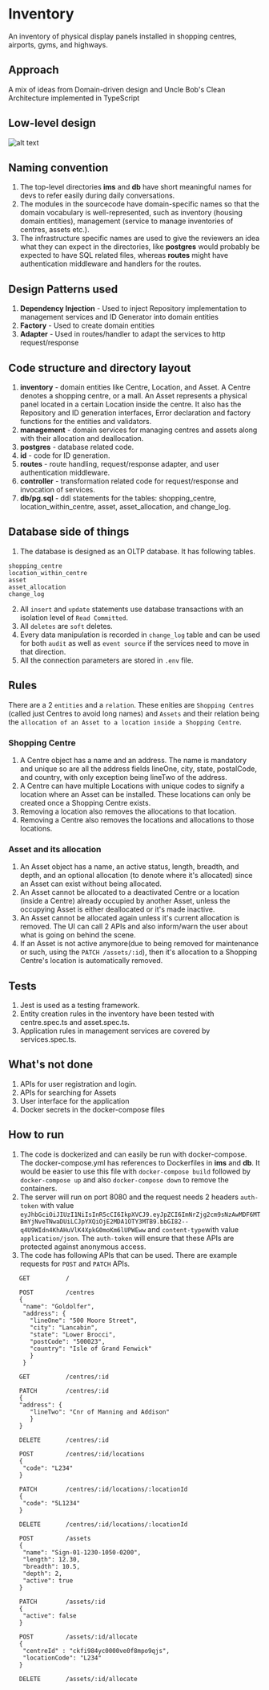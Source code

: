 # Inventory
An inventory of physical display panels installed in shopping centres, airports, gyms, and highways.

## Approach
A mix of ideas from Domain-driven design and Uncle Bob's Clean Architecture implemented in TypeScript

## Low-level design
![alt text](https://github.com/sovikc/oohMedia/blob/master/low_level_design.png)

## Naming convention
1. The top-level directories **ims** and **db** have short meaningful names for devs to refer easily during daily conversations.
2. The modules in the sourcecode have domain-specific names so that the domain vocabulary is well-represented, such as inventory (housing domain entities), management (service to manage inventories of centres, assets etc.).
3. The infrastructure specific names are used to give the reviewers an idea what they can expect in the directories, like **postgres** would probably be expected to have SQL related files, whereas **routes** might have authentication middleware and handlers for the routes.

## Design Patterns used
1. **Dependency Injection** - Used to inject Repository implementation to management services and ID Generator into domain entities
2. **Factory** - Used to create domain entities
3. **Adapter** - Used in routes/handler to adapt the services to http request/response

## Code structure and directory layout
1. **inventory** - domain entities like Centre, Location, and Asset. A Centre denotes a shopping centre, or a mall. An Asset represents a physical panel located in a certain Location inside the centre. It also has the Repository and ID generation interfaces, Error declaration and factory functions for the entities and validators. 
2. **management** - domain services for managing centres and assets along with their allocation and deallocation.
3. **postgres** - database related code.
4. **id** - code for ID generation.
5. **routes** - route handling, request/response adapter, and user authentication middleware.
6. **controller** - transformation related code for request/response and invocation of services. 
7. **db/pg.sql** - ddl statements for the tables: shopping_centre, location_within_centre, asset, asset_allocation, and change_log.

## Database side of things
1. The database is designed as an OLTP database. It has following tables.
```
shopping_centre
location_within_centre
asset
asset_allocation 
change_log
```
2. All `insert` and `update` statements use database transactions with an isolation level of `Read Committed`.
3. All `deletes` are `soft` deletes.
4. Every data manipulation is recorded in `change_log` table and can be used for both `audit` as well as `event source` if the services need to move in that direction. 
5. All the connection parameters are stored in `.env` file.

## Rules
There are a 2 `entities` and a `relation`. These enities are `Shopping Centres` (called just Centres to avoid long names) and `Assets` and their relation being the `allocation of an Asset to a location inside a Shopping Centre`.

### Shopping Centre
1. A Centre object has a name and an address. The name is mandatory and unique so are all the address fields lineOne, city, state, postalCode, and country, with only exception being lineTwo of the address.
2. A Centre can have multiple Locations with unique codes to signify a location where an Asset can be installed. These locations can only be created once a Shopping Centre exists.
3. Removing a location also removes the allocations to that location.
4. Removing a Centre also removes the locations and allocations to those locations.

### Asset and its allocation
1. An Asset object has a name, an active status, length, breadth, and depth, and an optional allocation (to denote where it's allocated) since an Asset can exist without being allocated. 
2. An Asset cannot be allocated to a deactivated Centre or a location (inside a Centre) already occupied by another Asset, unless the occupying Asset is either deallocated or it's made inactive.
3. An Asset cannot be allocated again unless it's current allocation is removed. The UI can call 2 APIs and also inform/warn the user about what is going on behind the scene. 
4. If an Asset is not active anymore(due to being removed for maintenance or such, using the `PATCH /assets/:id`), then it's allocation to a Shopping Centre's location is automatically removed. 

## Tests
1. Jest is used as a testing framework.
2. Entity creation rules in the inventory have been tested with centre.spec.ts and asset.spec.ts.
3. Application rules in management services are covered by services.spec.ts.

## What's not done
1. APIs for user registration and login.
2. APIs for searching for Assets
3. User interface for the application
4. Docker secrets in the docker-compose files

## How to run
1. The code is dockerized and can easily be run with docker-compose. The docker-compose.yml has references to Dockerfiles in **ims** and **db**. It would be easier to use this file with `docker-compose build` followed by `docker-compose up` and also `docker-compose down` to remove the containers. 
2. The server will run on port 8080 and the request needs 2 headers `auth-token` with value `eyJhbGciOiJIUzI1NiIsInR5cCI6IkpXVCJ9.eyJpZCI6ImNrZjg2cm9sNzAwMDF6MTBmYjNveTNwaDUiLCJpYXQiOjE2MDA1OTY3MTB9.bbGI82--q4U9WIdn4KhAHuVlK4XpkG0moKm6lUPWEww` and `content-type`with value `application/json`. The `auth-token` will ensure that these APIs are protected against anonymous access.
3. The code has following APIs that can be used. There are example requests for `POST` and `PATCH` APIs.
```
   GET          /
   
   POST         /centres
   {
    "name": "Goldolfer",
    "address": {
      "lineOne": "500 Moore Street",
      "city": "Lancabin",
      "state": "Lower Brocci",
      "postCode": "500023",
      "country": "Isle of Grand Fenwick"
      }
    }

   GET          /centres/:id

   PATCH        /centres/:id
   {
   "address": {
      "lineTwo": "Cnr of Manning and Addison"
      }
   }

   DELETE       /centres/:id

   POST         /centres/:id/locations
   {
    "code": "L234"
   }

   PATCH        /centres/:id/locations/:locationId
   {
    "code": "5L1234"
   }

   DELETE       /centres/:id/locations/:locationId

   POST         /assets
   {
    "name": "Sign-01-1230-1050-0200",
    "length": 12.30,
    "breadth": 10.5,
    "depth": 2,
    "active": true
   }

   PATCH        /assets/:id
   {
    "active": false
   }

   POST         /assets/:id/allocate
   {
    "centreId" : "ckfi984yc0000ve0f8mpo9qjs",
    "locationCode": "L234"
   }

   DELETE       /assets/:id/allocate
```

